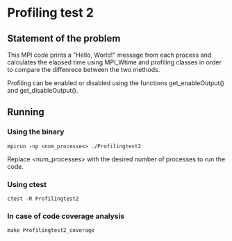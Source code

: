 # Profiling test 2

## Statement of the problem
This MPI code prints a "Hello, World!" message from each process and calculates the elapsed time using MPI_Wtime and profiling classes in order to compare the diffenrece between the two methods.

Profiling can be enabled or disabled using the functions get_enableOutput() and get_disableOutput().

## Running

### __Using the binary__
```shell
mpirun -np <num_processes> ./Profilingtest2
```
Replace <num_processes> with the desired number of processes to run the code.

### __Using ctest__

```shell
ctest -R Profilingtest2
```

### __In case of code coverage analysis__

```shell
make Profilingtest2_coverage
```